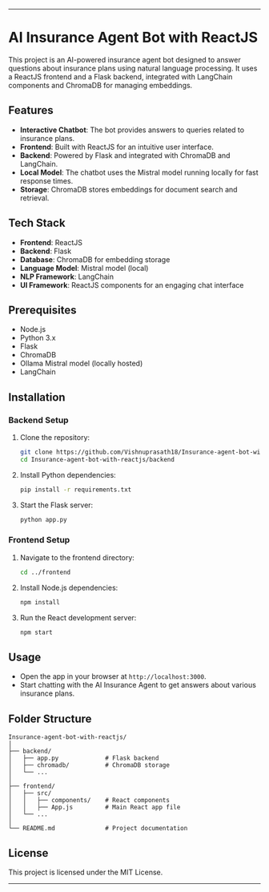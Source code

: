 

---

# AI Insurance Agent Bot with ReactJS

This project is an AI-powered insurance agent bot designed to answer questions about insurance plans using natural language processing. It uses a ReactJS frontend and a Flask backend, integrated with LangChain components and ChromaDB for managing embeddings.

## Features

- **Interactive Chatbot**: The bot provides answers to queries related to insurance plans.
- **Frontend**: Built with ReactJS for an intuitive user interface.
- **Backend**: Powered by Flask and integrated with ChromaDB and LangChain.
- **Local Model**: The chatbot uses the Mistral model running locally for fast response times.
- **Storage**: ChromaDB stores embeddings for document search and retrieval.

## Tech Stack

- **Frontend**: ReactJS
- **Backend**: Flask
- **Database**: ChromaDB for embedding storage
- **Language Model**: Mistral model (local)
- **NLP Framework**: LangChain
- **UI Framework**: ReactJS components for an engaging chat interface

## Prerequisites

- Node.js
- Python 3.x
- Flask
- ChromaDB
- Ollama Mistral model (locally hosted)
- LangChain

## Installation

### Backend Setup

1. Clone the repository:
   ```bash
   git clone https://github.com/Vishnuprasath18/Insurance-agent-bot-with-reactjs.git
   cd Insurance-agent-bot-with-reactjs/backend
   ```

2. Install Python dependencies:
   ```bash
   pip install -r requirements.txt
   ```

3. Start the Flask server:
   ```bash
   python app.py
   ```

### Frontend Setup

1. Navigate to the frontend directory:
   ```bash
   cd ../frontend
   ```

2. Install Node.js dependencies:
   ```bash
   npm install
   ```

3. Run the React development server:
   ```bash
   npm start
   ```

## Usage

- Open the app in your browser at `http://localhost:3000`.
- Start chatting with the AI Insurance Agent to get answers about various insurance plans.

## Folder Structure

```
Insurance-agent-bot-with-reactjs/
│
├── backend/
│   ├── app.py             # Flask backend
│   ├── chromadb/          # ChromaDB storage
│   └── ...
│
├── frontend/
│   ├── src/
│   │   ├── components/    # React components
│   │   ├── App.js         # Main React app file
│   └── ...
│
└── README.md              # Project documentation
```

## License

This project is licensed under the MIT License.

---


